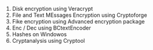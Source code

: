 
1. Disk encryption using Veracrypt
2. File and Text MEssages Encryption using Cryptoforge
3. Fike encryption using Advanced encryption package
4. Enc / Dec using BCtextEncoder
5. Hashes on Windowos
6. Cryptanalysis using Cryptool